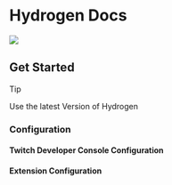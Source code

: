 # Hydrogen Docs

[![](https://img.shields.io/static/v1?label=adrian2793&message=hydrogen&color=blue&logo=github)](https://github.com/adrian2793/hydrogen)

## Get Started

> [!TIP]
> Use the latest Version of Hydrogen

### Configuration

#### Twitch Developer Console Configuration

#### Extension Configuration
